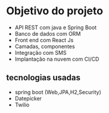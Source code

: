 # Objetivo do projeto

- API REST com java e Spring Boot 
- Banco de dados com ORM
- Front end com React Js
- Camadas, componentes
- Integração com SMS 
- Implantação na nuvem com CI/CD

## tecnologias usadas

- spring boot (Web,JPA,H2,Security)
- Datepicker
- <string>Twilio</string>
